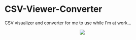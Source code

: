 # CSV-Viewer-Converter
CSV visualizer and converter for me to use while I'm at work...
<div align="center">
  <img src="https://media4.giphy.com/media/dXCJBfobvgJRuSnSJg/giphy.gif"/>
</div>
